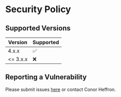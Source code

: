 # Security Policy

## Supported Versions

| Version  | Supported          |
|----------| ------------------ |
| 4.x.x   | :white_check_mark: |
| <= 3.x.x | :x:                |

## Reporting a Vulnerability

Please submit issues [here](https://github.com/conorheffron/ronoc-packages/issues) or contact Conor Heffron.
